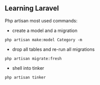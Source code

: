 ## Learning Laravel

Php artisan most used commands:

- create a model and a migration
```
php artisan make:model Category -m
```
- drop all tables and re-run all migrations
```
php artisan migrate:fresh
```
- shell into tinker
```
php artisan tinker
```
